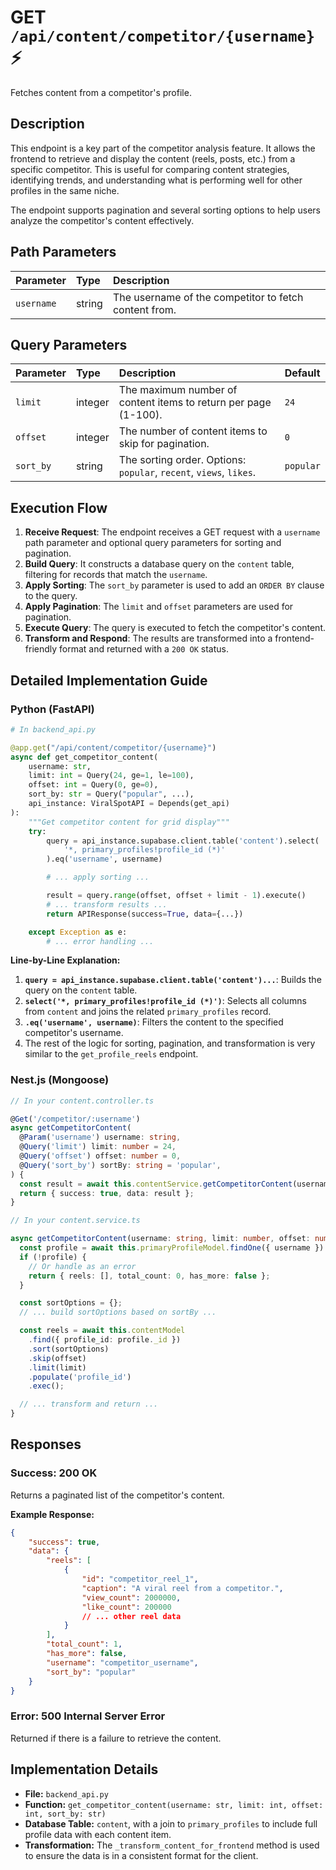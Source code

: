 # GET `/api/content/competitor/{username}` ⚡

Fetches content from a competitor's profile.

## Description

This endpoint is a key part of the competitor analysis feature. It allows the frontend to retrieve and display the content (reels, posts, etc.) from a specific competitor. This is useful for comparing content strategies, identifying trends, and understanding what is performing well for other profiles in the same niche.

The endpoint supports pagination and several sorting options to help users analyze the competitor's content effectively.

## Path Parameters

| Parameter  | Type   | Description                                           |
| :--------- | :----- | :---------------------------------------------------- |
| `username` | string | The username of the competitor to fetch content from. |

## Query Parameters

| Parameter | Type    | Description                                                        | Default   |
| :-------- | :------ | :----------------------------------------------------------------- | :-------- |
| `limit`   | integer | The maximum number of content items to return per page (1-100).    | `24`      |
| `offset`  | integer | The number of content items to skip for pagination.                | `0`       |
| `sort_by` | string  | The sorting order. Options: `popular`, `recent`, `views`, `likes`. | `popular` |

## Execution Flow

1.  **Receive Request**: The endpoint receives a GET request with a `username` path parameter and optional query parameters for sorting and pagination.
2.  **Build Query**: It constructs a database query on the `content` table, filtering for records that match the `username`.
3.  **Apply Sorting**: The `sort_by` parameter is used to add an `ORDER BY` clause to the query.
4.  **Apply Pagination**: The `limit` and `offset` parameters are used for pagination.
5.  **Execute Query**: The query is executed to fetch the competitor's content.
6.  **Transform and Respond**: The results are transformed into a frontend-friendly format and returned with a `200 OK` status.

## Detailed Implementation Guide

### Python (FastAPI)

```python
# In backend_api.py

@app.get("/api/content/competitor/{username}")
async def get_competitor_content(
    username: str,
    limit: int = Query(24, ge=1, le=100),
    offset: int = Query(0, ge=0),
    sort_by: str = Query("popular", ...),
    api_instance: ViralSpotAPI = Depends(get_api)
):
    """Get competitor content for grid display"""
    try:
        query = api_instance.supabase.client.table('content').select(
            '*, primary_profiles!profile_id (*)'
        ).eq('username', username)

        # ... apply sorting ...

        result = query.range(offset, offset + limit - 1).execute()
        # ... transform results ...
        return APIResponse(success=True, data={...})

    except Exception as e:
        # ... error handling ...
```

**Line-by-Line Explanation:**

1.  **`query = api_instance.supabase.client.table('content')...`**: Builds the query on the `content` table.
2.  **`select('*, primary_profiles!profile_id (*)')`**: Selects all columns from `content` and joins the related `primary_profiles` record.
3.  **`.eq('username', username)`**: Filters the content to the specified competitor's username.
4.  The rest of the logic for sorting, pagination, and transformation is very similar to the `get_profile_reels` endpoint.

### Nest.js (Mongoose)

```typescript
// In your content.controller.ts

@Get('/competitor/:username')
async getCompetitorContent(
  @Param('username') username: string,
  @Query('limit') limit: number = 24,
  @Query('offset') offset: number = 0,
  @Query('sort_by') sortBy: string = 'popular',
) {
  const result = await this.contentService.getCompetitorContent(username, limit, offset, sortBy);
  return { success: true, data: result };
}

// In your content.service.ts

async getCompetitorContent(username: string, limit: number, offset: number, sortBy: string): Promise<any> {
  const profile = await this.primaryProfileModel.findOne({ username }).exec();
  if (!profile) {
    // Or handle as an error
    return { reels: [], total_count: 0, has_more: false };
  }

  const sortOptions = {};
  // ... build sortOptions based on sortBy ...

  const reels = await this.contentModel
    .find({ profile_id: profile._id })
    .sort(sortOptions)
    .skip(offset)
    .limit(limit)
    .populate('profile_id')
    .exec();

  // ... transform and return ...
}
```

## Responses

### Success: 200 OK

Returns a paginated list of the competitor's content.

**Example Response:**

```json
{
    "success": true,
    "data": {
        "reels": [
            {
                "id": "competitor_reel_1",
                "caption": "A viral reel from a competitor.",
                "view_count": 2000000,
                "like_count": 200000
                // ... other reel data
            }
        ],
        "total_count": 1,
        "has_more": false,
        "username": "competitor_username",
        "sort_by": "popular"
    }
}
```

### Error: 500 Internal Server Error

Returned if there is a failure to retrieve the content.

## Implementation Details

-   **File:** `backend_api.py`
-   **Function:** `get_competitor_content(username: str, limit: int, offset: int, sort_by: str)`
-   **Database Table:** `content`, with a join to `primary_profiles` to include full profile data with each content item.
-   **Transformation:** The `_transform_content_for_frontend` method is used to ensure the data is in a consistent format for the client.
